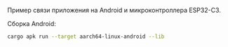 Пример связи приложения на Android и микроконтроллера ESP32-C3.

Сборка Android:

```bash
cargo apk run --target aarch64-linux-android --lib
```
